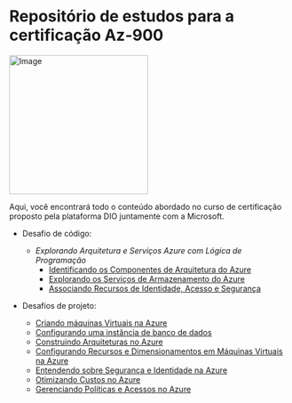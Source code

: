 # Repositório de estudos para a certificação Az-900
<img src="https://github.com/user-attachments/assets/7fa7a5ef-e1fd-4bf2-a010-2b5057f40e29" alt="Image" width="250" aling="center"/>

Aqui, você encontrará todo o conteúdo abordado no curso de certificação proposto pela plataforma DIO juntamente com a Microsoft.
- Desafio de código:
  - *Explorando Arquitetura e Serviços Azure com Lógica de Programação*
     - [Identificando os Componentes de Arquitetura do Azure](https://github.com/Amandapvln/Az-900_Study/blob/main/desafio-logica-1.md)
     - [Explorando os Serviços de Armazenamento do Azure](https://github.com/Amandapvln/Az-900_Study/blob/main/desafio-logica-2.md)
     - [Associando Recursos de Identidade, Acesso e Segurança](https://github.com/Amandapvln/Az-900_Study/blob/main/desafio-logica-3.md)
    
- Desafios de projeto:
   - [Criando máquinas Virtuais na Azure](https://github.com/Amandapvln/Az-900_Study/blob/main/azure-vm-setup.md)
   - [Configurando uma instância de banco de dados](https://github.com/Amandapvln/Az-900_Study/blob/main/azure-db.md)
   - [Construindo Arquiteturas no Azure](https://github.com/Amandapvln/Az-900_Study/blob/main/azure-architecture.md)
   - [Configurando Recursos e Dimensionamentos em Máquinas Virtuais na Azure](https://github.com/Amandapvln/Az-900_Study/blob/main/recursos-e-dimensionamentos-vm.md)
   - [Entendendo sobre Segurança e Identidade na Azure](https://github.com/Amandapvln/Az-900_Study/blob/main/security%26identity.md)
   - [Otimizando Custos no Azure](https://github.com/Amandapvln/Az-900_Study/blob/main/optimization.md)
   - [Gerenciando Políticas e Acessos no Azure](https://github.com/Amandapvln/Az-900_Study/blob/main/gerenciamento-politicas%26acesso.md)
